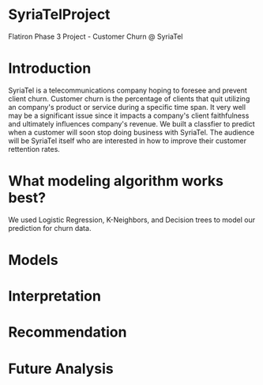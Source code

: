 # SyriaTelProject
Flatiron Phase 3 Project - Customer Churn @ SyriaTel 
# Introduction
SyriaTel is a telecommunications company hoping to foresee and prevent client churn. Customer churn is the percentage of clients that quit utilizing an company's product or service during a specific time span. It very well may be a significant issue since it impacts a company's client faithfulness and ultimately influences company's revenue.
We built a classfier to predict when a customer will soon stop doing business with SyriaTel. The audience will be SyriaTel itself who are interested in how to improve their customer rettention rates.

# What modeling algorithm works best?
We used Logistic Regression, K-Neighbors, and Decision trees to model our prediction for churn data.

# Models

# Interpretation

# Recommendation

# Future Analysis
